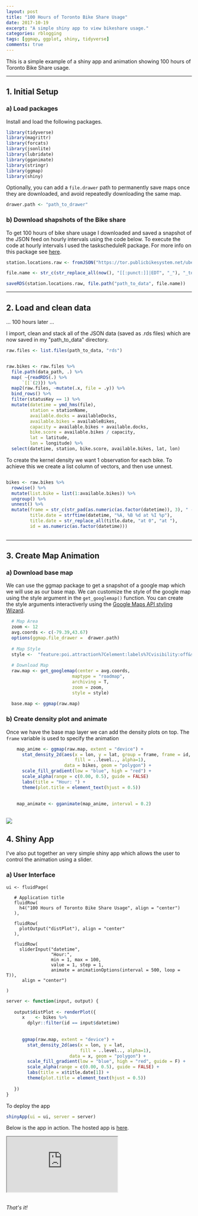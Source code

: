 ```yaml
---
layout: post
title: "100 Hours of Toronto Bike Share Usage"
date: 2017-10-19
excerpt: "A simple shiny app to view bikeshare usage."
categories: rblogging
tags: [ggmap, ggplot, shiny, tidyverse]
comments: true
---
```


This is a simple example of a shiny app and animation showing 100 hours of Toronto Bike Share usage.

-------------------------------------------
## 1. Initial Setup

### a) Load packages

Install and load the following packages.

``` r
library(tidyverse)
library(magrittr)
library(forcats)
library(jsonlite)
library(lubridate)
library(gganimate)
library(stringr)
library(ggmap)
library(shiny)

```
Optionally, you can add a `file.drawer` path to permanently save maps once they are downloaded, and avoid repeatedly downloading the same map.

``` r
drawer.path <- "path_to_drawer"
```

### b) Download shapshots of the Bike share

To get 100 hours of bike share usage I downloaded and saved a snapshot of the JSON feed on hourly intervals using the code below. To execute the code at hourly intervals I used the taskscheduleR package. For more info on this package see [here](https://github.com/bnosac/taskscheduleR).

```r
station.locations.raw <- fromJSON("https://tor.publicbikesystem.net/ube/stations")

file.name <- str_c(str_replace_all(now(), "[[:punct:]]|EDT", "_"), "_tor_bike_data.rds")

saveRDS(station.locations.raw, file.path("path_to_data", file.name))
```

--------------------------------------------------------------
## 2. Load and clean data

... 100 hours later ... 

I import, clean and stack all of the JSON data (saved as .rds files) which are now saved in my "path_to_data" directory.

``` r
raw.files <- list.files(path_to_data, "rds")


raw.bikes <- raw.files %>% 
  file.path(data_path, .) %>% 
  map( ~{readRDS(.) %>% 
      `[[`(2)}) %>% 
  map2(raw.files, ~mutate(.x, file = .y)) %>% 
  bind_rows() %>% 
  filter(statusKey == 1) %>% 
  mutate(datetime = ymd_hms(file),
         station = stationName,
         available.docks = availableDocks,
         available.bikes = availableBikes,
         capacity = available.bikes + available.docks,
         bike.score = available.bikes / capacity,
         lat = latitude,
         lon = longitude) %>%
  select(datetime, station, bike.score, available.bikes, lat, lon) 
```

To create the kernel density we want 1 observation for each bike. To achieve this we create a list column of vectors, and then use unnest.

``` r

bikes <- raw.bikes %>%
  rowwise() %>% 
  mutate(list.bike = list(1:available.bikes)) %>% 
  ungroup() %>% 
  unnest() %>% 
  mutate(frame = str_c(str_pad(as.numeric(as.factor(datetime)), 3), " - ", wday(datetime, label = T), " - ", hour(datetime)),
         title.date = strftime(datetime, "%A, %B %d at %I %p"),
         title.date = str_replace_all(title.date, "at 0", "at "),
         id = as.numeric(as.factor(datetime)))
             
```
--------------------------------------------------------------
## 3. Create Map Animation

### a) Download base map

We can use the ggmap package to get a snapshot of a google map which we will use as our base map. We can customize the style of the google map using the style argument in the `get_googlemap()` function. You can create the style arguments interactiverly using the [Google Maps API styling Wizard](https://mapstyle.withgoogle.com/).

``` r
  # Map Area
  zoom <- 12
  avg.coords <- c(-79.39,43.67)
  options(ggmap.file_drawer =  drawer.path)
  
  # Map Style
  style <-  "feature:poi.attraction%7Celement:labels%7Cvisibility:off&style=feature:poi.business%7Celement:labels%7Cvisibility:off&style=feature:poi.government%7Celement:labels%7Cvisibility:off&style=feature:poi.medical%7Celement:labels%7Cvisibility:off&style=feature:poi.park%7Celement:labels%7Cvisibility:off&style=feature:poi.place_of_worship%7Celement:labels%7Cvisibility:off&style=feature:poi.school%7Celement:labels%7Cvisibility:off&style=feature:poi.sports_complex%7Celement:labels%7Cvisibility:off&size=480x360"
  
  # Download Map
  raw.map <- get_googlemap(center = avg.coords,
                         maptype = "roadmap",
                         archiving = T,
                         zoom = zoom,
                         style = style)
  
  base.map <- ggmap(raw.map)

```

### b) Create density plot and animate

Once we have the base map layer we can add the density plots on top. The `frame` variable is used to specify the animation

``` r
    map_anime <- ggmap(raw.map, extent = "device") +
      stat_density_2d(aes(x = lon, y = lat, group = frame, frame = id,
                          fill = ..level.., alpha=1),
                      data = bikes, geom = "polygon") +
      scale_fill_gradient(low = "blue", high = "red") +
      scale_alpha(range = c(0.00, 0.5), guide = FALSE)
      labs(title = "Hour: ") +
      theme(plot.title = element_text(hjust = 0.5))
    
    
    map_animate <- gganimate(map_anime, interval = 0.2)
```

![](/images/bike_share_animation_files/figure-markdown_github/tor_cycle_map_v1.gif)
-----------------------------------------------------------------------------------
## 4. Shiny App

I've also put together an very simple shiny app which allows the user to control the animation using a slider.

### a) User Interface

```
ui <- fluidPage(
   
   # Application title
   fluidRow(
     h4("100 Hours of Toronto Bike Share Usage", align = "center")
   ),
   
   fluidRow(
     plotOutput("distPlot"), align = "center"
   ),
   
   fluidRow(
     sliderInput("datetime",
                 "Hour:",
                 min = 1, max = 100,
                 value = 1, step = 1,
                 animate = animationOptions(interval = 500, loop = T)),
      align = "center")

)
```
``` r
server <- function(input, output) {
   
   output$distPlot <- renderPlot({
      x    <- bikes %>% 
        dplyr::filter(id == input$datetime)
      
      
      ggmap(raw.map, extent = "device") +
        stat_density_2d(aes(x = lon, y = lat,
                            fill = ..level.., alpha=1),
                        data = x, geom = "polygon") +
        scale_fill_gradient(low = "blue", high = "red", guide = F) +
        scale_alpha(range = c(0.00, 0.5), guide = FALSE) +
        labs(title = x$title.date[1]) +
        theme(plot.title = element_text(hjust = 0.5))
      
   })
}
```

To deploy the app

``` r
shinyApp(ui = ui, server = server)
```

Below is the app in action. The hosted app is [here](https://colintb.shinyapps.io/comingsoon/).

<div class="window">
  <div class="bar">
    <div class="bubble red"></div>
    <div class="bubble yellow"></div>
    <div class="bubble green"></div>
  </div>
  <iframe src="https://colintb.shinyapps.io/bike_app/">Share bikes</iframe>
</div>

<br>


*That's it!*
